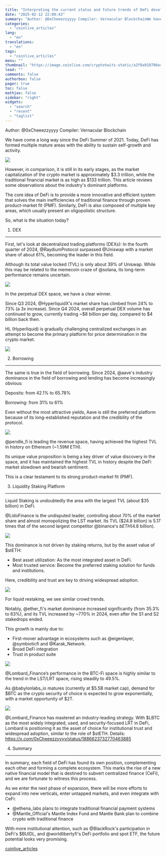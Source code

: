 ```yaml
---
title: "Interpreting the current status and future trends of DeFi development"
date: "2025-02-12 22:00:43"
summary: "Author: @0xCheeezzyyyy Compiler: Vernacular BlockchainWe have come a long way since the DeFi Summer of 2021. Today, DeFi has formed multiple mature areas with the ability to sustain self-growth and activity.However, in comparison, it is still in its early stages, as the market capitalization of the crypto market is approximately..."
categories:
  - "coinlive_articles"
lang:
  - "en"
translations:
  - "en"
tags:
  - "coinlive_articles"
menu: ""
thumbnail: "https://image.coinlive.com/cryptotwits-static/a2f0a910706e427aee91e871a4db3f9f.jpg"
lead: ""
comments: false
authorbox: false
pager: true
toc: false
mathjax: false
sidebar: "right"
widgets:
  - "search"
  - "recent"
  - "taglist"
---
```


Author: @0xCheeezzyyyy Compiler: Vernacular Blockchain

We have come a long way since the DeFi Summer of 2021. Today, DeFi has formed multiple mature areas with the ability to sustain self-growth and activity.

![](https://img.foresightnews.pro/202502/5-1739338409509.png?x-oss-process=style/scale70)

However, in comparison, it is still in its early stages, as the market capitalization of the crypto market is approximately $3.3 trillion, while the traditional financial market is as high as $133 trillion. This article reviews some observations about the industry's dominant platforms.

The core idea of ​​DeFi is to provide a more innovative and efficient system that solves the main inefficiencies of traditional finance through proven product-market fit (PMF). Similarly, DeFi is also composed of multiple key areas, which usually present an oligopolistic structure.

So, what is the situation today?

1. DEX
------

First, let's look at decentralized trading platforms (DEXs): In the fourth quarter of 2024, @RaydiumProtocol surpassed @Uniswap with a market share of about 61%, becoming the leader in this field.

Although its total value locked (TVL) is only about 39% of Uniswap. While this may be related to the memecoin craze of @solana, its long-term performance remains uncertain.

![](https://img.foresightnews.pro/202502/5-1739338427435.png?x-oss-process=style/scale70)

In the perpetual DEX space, we have a clear winner.

Since Q3 2024, @HyperliquidX's market share has climbed from 24% to 73% (a 3x increase). Since Q4 2024, overall perpetual DEX volume has continued to grow, currently trading ~$8 billion per day, compared to $4 billion back then.

HL (Hyperliquid) is gradually challenging centralized exchanges in an attempt to become the primary platform for price determination in the crypto market.

![](https://img.foresightnews.pro/202502/5-1739338436838.png?x-oss-process=style/scale70)

2. Borrowing
------------

The same is true in the field of borrowing. Since 2024, @aave's industry dominance in the field of borrowing and lending has become increasingly obvious:

Deposits: from 42.1% to 65.78%

Borrowing: from 31% to 61%

Even without the most attractive yields, Aave is still the preferred platform because of its long-established reputation and the credibility of the protocol.

![](https://img.foresightnews.pro/202502/5-1739338471158.png?x-oss-process=style/scale70)

@pendle\_fi is leading the revenue space, having achieved the highest TVL in history on Ethereum (~1.59M ETH).

Its unique value proposition is being a key driver of value discovery in the space, and it has maintained the highest TVL in history despite the DeFi market slowdown and bearish sentiment.

This is a clear testament to its strong product-market fit (PMF).

3. Liquidity Staking Platform
-----------------------------

Liquid Staking is undoubtedly the area with the largest TVL (about $35 billion) in DeFi.

@LidoFinance is the undisputed leader, controlling about 70% of the market share and almost monopolizing the LST market. Its TVL ($24.8 billion) is 5.17 times that of the second largest competitor @binance's $bETH ($4.8 billion).

![](https://img.foresightnews.pro/202502/5-1739338481311.png?x-oss-process=style/scale70)

This dominance is not driven by staking returns, but by the asset value of $stETH:

* Best asset utilization: As the most integrated asset in DeFi.
* Most trusted service: Become the preferred staking solution for funds and institutions.

Here, credibility and trust are key to driving widespread adoption.

![](https://img.foresightnews.pro/202502/5-1739338493065.png?x-oss-process=style/scale70)

For liquid restaking, we see similar crowd trends.

Notably, @ether\_fi's market dominance increased significantly (from 35.3% to 63%), and its TVL increased by ~770% in 2024, even after the S1 and S2 stakedrops ended.

This growth is mainly due to:

* First-mover advantage in ecosystems such as @eigenlayer, @symbioticfi and @Karak\_Network.
* Broad DeFi integration
* Trust in product suite

![](https://img.foresightnews.pro/202502/5-1739338523689.png?x-oss-process=style/scale70)

@Lombard\_Finance’s performance in the BTC-Fi space is highly similar to the trend in the LST/LRT space, rising steadily to 49.5%.

As @babylonlabs\_io matures (currently at $5.5B market cap), demand for $BTC as the crypto security of choice is expected to grow exponentially, with a market opportunity of $2T.

![](https://img.foresightnews.pro/202502/5-1739338542475.png?x-oss-process=style/scale70)

@Lombard\_Finance has mastered an industry-leading strategy. With $LBTC as the most widely integrated, used, and security-focused LRT in DeFi, Lombard is positioning it as the asset of choice for institutional trust and widespread adoption, similar to the role of $stETH. Details: https://x.com/0xCheeezzyyyy/status/1886623732770463885

4. Summary
----------

In summary, each field of DeFi has found its own position, complementing each other and forming a complete ecosystem. This marks the rise of a new native financial model that is destined to subvert centralized finance (CeFi), and we are fortunate to witness this process.

As we enter the next phase of expansion, there will be more efforts to expand into new verticals, enter untapped markets, and even integrate with CeFi:

* @ethena\_labs plans to integrate traditional financial payment systems
* @Mantle\_Official's Mantle Index Fund and Mantle Bank plan to combine crypto with traditional finance

With more institutional attention, such as @BlackRock's participation in DeFi's $BUIDL, and @worldlibertyfi's DeFi portfolio and spot ETF, the future potential looks very promising.

[coinlive_articles](https://www.coinlive.com/news/interpreting-the-current-status-and-future-trends-of-defi-development)
